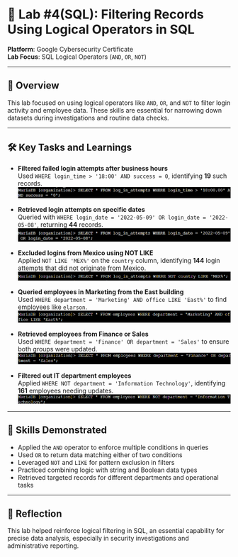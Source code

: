 # 🧮 Lab #4(SQL): Filtering Records Using Logical Operators in SQL

**Platform**: Google Cybersecurity Certificate  
**Lab Focus**: SQL Logical Operators (`AND`, `OR`, `NOT`)

---

## 🧠 Overview

This lab focused on using logical operators like `AND`, `OR`, and `NOT` to filter login activity and employee data. These skills are essential for narrowing down datasets during investigations and routine data checks.

---

## 🛠️ Key Tasks and Learnings

- **Filtered failed login attempts after business hours**  
  Used `WHERE login_time > '18:00' AND success = 0`, identifying **19** such records.  
  ![Failed Logins After Hours](../../images/sql_lab4_failed_after_hours.png)

- **Retrieved login attempts on specific dates**  
  Queried with `WHERE login_date = '2022-05-09' OR login_date = '2022-05-08'`, returning **44** records.  
  ![Login Dates OR Filter](../../images/sql_lab4_login_or_filter.png)

- **Excluded logins from Mexico using NOT LIKE**  
  Applied `NOT LIKE 'MEX%'` on the `country` column, identifying **144** login attempts that did not originate from Mexico.  
  ![NOT LIKE Filter](../../images/sql_lab4_not_like_mex.png)

- **Queried employees in Marketing from the East building**  
  Used `WHERE department = 'Marketing' AND office LIKE 'East%'` to find employees like `elarson`.  
  ![East Marketing Employees](../../images/sql_lab4_east_marketing.png)

- **Retrieved employees from Finance or Sales**  
  Used `WHERE department = 'Finance' OR department = 'Sales'` to ensure both groups were updated.  
  ![Finance or Sales Employees](../../images/sql_lab4_finance_or_sales.png)

- **Filtered out IT department employees**  
  Applied `WHERE NOT department = 'Information Technology'`, identifying **161** employees needing updates.  
  ![NOT IT Employees](../../images/sql_lab4_not_it.png)

---

## 🧩 Skills Demonstrated

- Applied the `AND` operator to enforce multiple conditions in queries  
- Used `OR` to return data matching either of two conditions  
- Leveraged `NOT` and `LIKE` for pattern exclusion in filters  
- Practiced combining logic with string and Boolean data types  
- Retrieved targeted records for different departments and operational tasks  

---

## 🧠 Reflection

This lab helped reinforce logical filtering in SQL, an essential capability for precise data analysis, especially in security investigations and administrative reporting.
